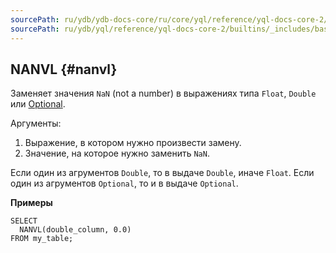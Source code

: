 ```yaml
---
sourcePath: ru/ydb/ydb-docs-core/ru/core/yql/reference/yql-docs-core-2/builtins/_includes/basic/nanvl.md
sourcePath: ru/ydb/yql/reference/yql-docs-core-2/builtins/_includes/basic/nanvl.md
---
```


## NANVL {#nanvl}

Заменяет значения `NaN` (not a number) в выражениях типа `Float`, `Double` или [Optional](../../../types/optional.md).

Аргументы:

1. Выражение, в котором нужно произвести замену.
2. Значение, на которое нужно заменить `NaN`.

Если один из агрументов `Double`, то в выдаче `Double`, иначе `Float`. Если один из агрументов `Optional`, то и в выдаче `Optional`.

**Примеры**
``` yql
SELECT
  NANVL(double_column, 0.0)
FROM my_table;
```
